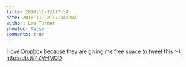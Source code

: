 ```yaml
---
title: 2010-11-22T17-34
date: 2010-11-22T17:34:28Z
author: Lee Turner
showtoc: false
comments: true
---
```


I love Dropbox because they are giving me free space to tweet this :-) http://db.tt/4ZVHMQD

